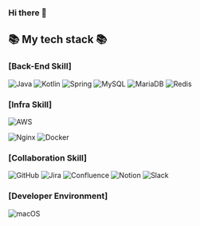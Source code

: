 ### Hi there 👋

<!--
**boradol/boradol** is a ✨ _special_ ✨ repository because its `README.md` (this file) appears on your GitHub profile.

Here are some ideas to get you started:

- 🔭 I’m currently working on ...
- 🌱 I’m currently learning ...
- 👯 I’m looking to collaborate on ...
- 🤔 I’m looking for help with ...
- 💬 Ask me about ...
- 📫 How to reach me: ...
- 😄 Pronouns: ...
- ⚡ Fun fact: ...
-->

<h2>📚 My tech stack 📚</h2>

<h3>[Back-End Skill]</h3>

![Java](https://img.shields.io/badge/Java-007396.svg?style=for-the-badge&logo=openjdk&logoColor=white)
![Kotlin](https://img.shields.io/badge/Kotlin-7F52FF.svg?&style=for-the-badge&logo=kotlin&logoColor=white)
![Spring](https://img.shields.io/badge/Spring-6DB33F.svg?&style=for-the-badge&logo=spring&logoColor=white)
![MySQL](https://img.shields.io/badge/mysql-%2300f.svg?style=for-the-badge&logo=mysql&logoColor=white)
![MariaDB](https://img.shields.io/badge/MariaDB-003545?style=for-the-badge&logo=mariadb&logoColor=white)
![Redis](https://img.shields.io/badge/redis-%23DD0031.svg?style=for-the-badge&logo=redis&logoColor=white)

<h3>[Infra Skill]</h3>

![AWS](https://img.shields.io/badge/AWS-%23FF9900.svg?style=for-the-badge&logo=amazon-aws&logoColor=white)

![Nginx](https://img.shields.io/badge/nginx-%23009639.svg?style=for-the-badge&logo=nginx&logoColor=white)
![Docker](https://img.shields.io/badge/docker-%230db7ed.svg?style=for-the-badge&logo=docker&logoColor=white)

<h3>[Collaboration Skill]</h3>

![GitHub](https://img.shields.io/badge/github-%23121011.svg?style=for-the-badge&logo=github&logoColor=white)
![Jira](https://img.shields.io/badge/jira-0052cc.svg?style=for-the-badge&logo=jira&logoColor=white)
![Confluence](https://img.shields.io/badge/confluence-0052cc.svg?style=for-the-badge&logo=confluence&logoColor=white)
![Notion](https://img.shields.io/badge/Notion-%23000000.svg?style=for-the-badge&logo=notion&logoColor=white)
![Slack](https://img.shields.io/badge/Slack-4A154B?style=for-the-badge&logo=slack&logoColor=white)

<h3>[Developer Environment]</h3>

![macOS](https://img.shields.io/badge/mac%20os-000000?style=for-the-badge&logo=macos&logoColor=F0F0F0) 
